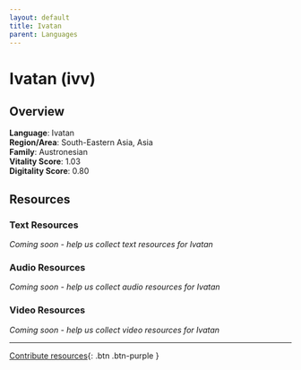 ```yaml
---
layout: default
title: Ivatan
parent: Languages
---
```


# Ivatan (ivv)

## Overview

**Language**: Ivatan  
**Region/Area**: South-Eastern Asia, Asia  
**Family**: Austronesian  
**Vitality Score**: 1.03  
**Digitality Score**: 0.80  

## Resources

### Text Resources
*Coming soon - help us collect text resources for Ivatan*

### Audio Resources
*Coming soon - help us collect audio resources for Ivatan*

### Video Resources
*Coming soon - help us collect video resources for Ivatan*

---

[Contribute resources](https://fairtrain.github.io/){: .btn .btn-purple }
